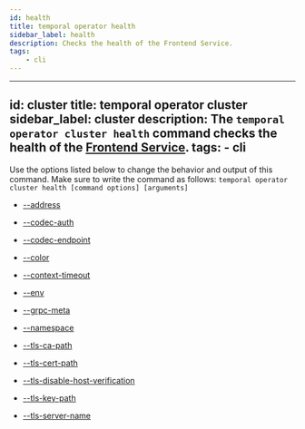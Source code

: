 ```yaml
---
id: health
title: temporal operator health
sidebar_label: health
description: Checks the health of the Frontend Service.
tags:
	- cli
---
```


---
id: cluster
title: temporal operator cluster
sidebar_label: cluster
description: The `temporal operator cluster health` command checks the health of the [Frontend Service](/concepts/what-is-a-frontend-service).
tags:
	- cli
---


Use the options listed below to change the behavior and output of this command.
Make sure to write the command as follows:
`temporal operator cluster health [command options] [arguments]`

- [--address](/cmd-options/address)

- [--codec-auth](/cmd-options/codec-auth)

- [--codec-endpoint](/cmd-options/codec-endpoint)

- [--color](/cmd-options/color)

- [--context-timeout](/cmd-options/context-timeout)

- [--env](/cmd-options/env)

- [--grpc-meta](/cmd-options/grpc-meta)

- [--namespace](/cmd-options/namespace)

- [--tls-ca-path](/cmd-options/tls-ca-path)

- [--tls-cert-path](/cmd-options/tls-cert-path)

- [--tls-disable-host-verification](/cmd-options/tls-disable-host-verification)

- [--tls-key-path](/cmd-options/tls-key-path)

- [--tls-server-name](/cmd-options/tls-server-name)


